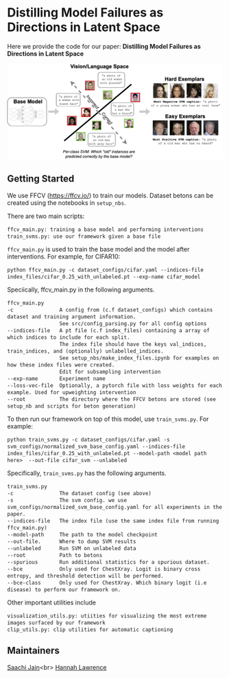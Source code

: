# Distilling Model Failures as Directions in Latent Space
Here we provide the code for our paper: **Distilling Model Failures as Directions in Latent Space**

<p>
<img src="corr_errs_pic.jpg" width="700" >
</p>

## Getting Started
We use FFCV (https://ffcv.io/) to train our models. Dataset betons can be created using the notebooks in `setup_nbs`.

There are two main scripts: 
```
ffcv_main.py: training a base model and performing interventions
train_svms.py: use our framework given a base file
```

`ffcv_main.py` is used to train the base model and the model after interventions. For example, for CIFAR10:

```
python ffcv_main.py -c dataset_configs/cifar.yaml --indices-file index_files/cifar_0.25_with_unlabeled.pt --exp-name cifar_model
```

Speciically, ffcv_main.py in the following arguments. 
```
ffcv_main.py
-c               A config from (c.f dataset_configs) which contains dataset and training argument information.
                 See src/config_parsing.py for all config options
--indices-file   A pt file (c.f index_files) containing a array of which indices to include for each split. 
                 The index file should have the keys val_indices, train_indices, and (optionally) unlabelled_indices.
                 See setup_nbs/make_index_files.ipynb for examples on how these index files were created. 
                 Edit for subsampling intervention
--exp-name       Experiment name
--loss-vec-file  Optionally, a pytorch file with loss weights for each example. Used for upweighting intervention
--root           The directory where the FFCV betons are stored (see setup_nb and scripts for beton generation)
```


To then run our framework on top of this model, use `train_svms.py`. For example:

```
python train_svms.py -c dataset_configs/cifar.yaml -s svm_configs/normalized_svm_base_config.yaml --indices-file index_files/cifar_0.25_with_unlabeled.pt --model-path <model path here>  --out-file cifar_svm --unlabeled
```

Specifically, `train_svms.py` has the following arguments.
```
train_svms.py
-c               The dataset config (see above)
-s               The svm config. we use svm_configs/normalized_svm_base_config.yaml for all experiments in the paper.
--indices-file   The index file (use the same index file from running ffcv_main.py)
--model-path     The path to the model checkpoint
--out-file.      Where to dump SVM results
--unlabeled      Run SVM on unlabeled data
--root           Path to betons
--spurious       Run additional statistics for a spurious dataset.
--bce            Only used for ChestXray. Logit is binary cross entropy, and threshold detection will be performed.
--bce-class      Only used for ChestXray. Which binary logit (i.e disease) to perform our framework on.
```


Other important utilities include
```
visualization_utils.py: utiities for visualizing the most extreme images surfaced by our framework
clip_utils.py: clip utilities for automatic captioning
```

## Maintainers
[Saachi Jain](https://twitter.com/saachi_jain_)<br>
[Hannah Lawrence](https://twitter.com/HLawrenceCS)

